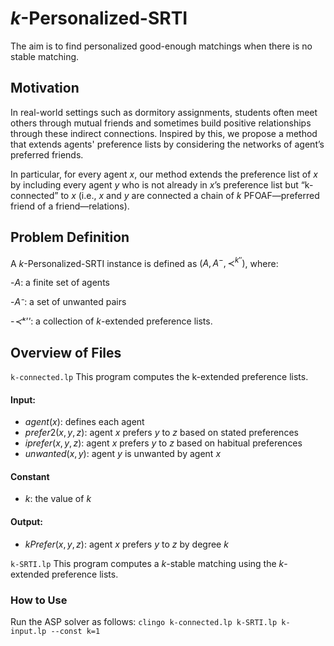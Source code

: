 # $k$-Personalized-SRTI
The aim is to find personalized good-enough matchings when there is no stable matching.

## Motivation
In real-world settings such as dormitory assignments, students often meet others through mutual friends and sometimes build positive relationships through these indirect connections. Inspired by this, we propose a method that extends agents' preference lists by considering the networks of agent’s preferred friends.

In particular, for every agent $x$, our method extends the preference list of $x$ by including every agent $y$ who is not already in $x$’s preference list but “k-connected” to $x$ (i.e., $x$ and $y$ are connected a chain of $k$ PFOAF—preferred friend of a friend—relations).

## Problem Definition
A $k$-Personalized-SRTI instance is defined as $(A,A^-,\prec^{k''})$, where:

-*A*: a finite set of agents

-*A⁻*: a set of unwanted pairs

-*≺ᵏ''*: a collection of $k$-extended preference lists.

## Overview of Files

```k-connected.lp``` This program computes the k-extended preference lists.
#### Input:
- $agent(x)$: defines each agent
- $prefer2(x,y,z)$: agent $x$ prefers $y$ to $z$ based on stated preferences
- $iprefer(x,y,z)$: agent $x$ prefers $y$ to $z$ based on habitual preferences
- $unwanted(x,y)$: agent $y$ is unwanted by agent $x$
#### Constant 
- *k*: the value of $k$
#### Output: 
- $kPrefer(x,y,z)$: agent $x$ prefers $y$ to $z$ by degree $k$

```k-SRTI.lp``` This program computes a $k$-stable matching using the $k$-extended preference lists.

### How to Use
Run the ASP solver as follows:
```clingo k-connected.lp k-SRTI.lp k-input.lp --const k=1```
